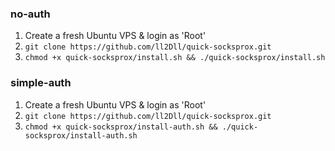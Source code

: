 ### no-auth

1. Create a fresh Ubuntu VPS & login as 'Root'
2. `git clone https://github.com/ll2Dll/quick-socksprox.git`
3. `chmod +x quick-socksprox/install.sh && ./quick-socksprox/install.sh`

### simple-auth

1. Create a fresh Ubuntu VPS & login as 'Root'
2. `git clone https://github.com/ll2Dll/quick-socksprox.git`
3. `chmod +x quick-socksprox/install-auth.sh && ./quick-socksprox/install-auth.sh`

